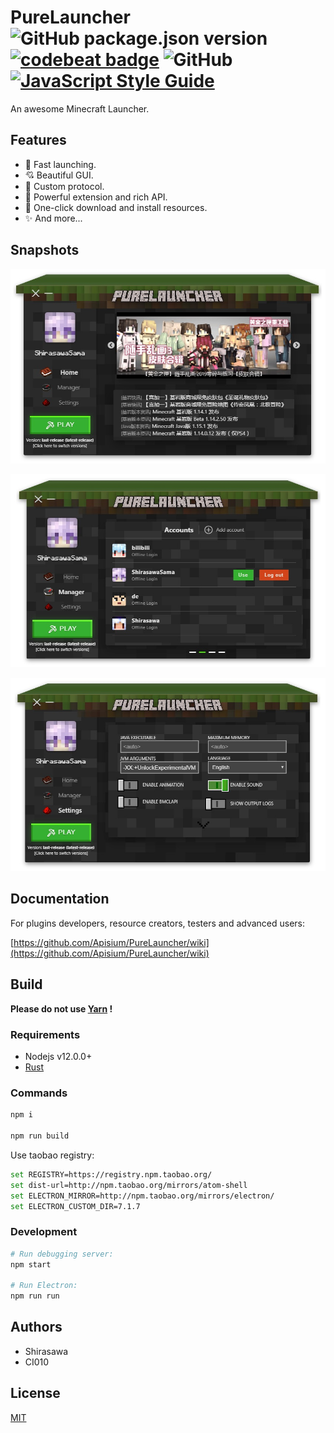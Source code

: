 # PureLauncher ![GitHub package.json version](https://img.shields.io/github/package-json/v/Apisium/PureLauncher) [![codebeat badge](https://codebeat.co/badges/2afd1913-119b-4b47-acb8-dbac54259a4e)](https://codebeat.co/projects/github-com-apisium-purelauncher-master) ![GitHub](https://img.shields.io/github/license/Apisium/PureLauncher) [![JavaScript Style Guide](https://img.shields.io/badge/code_style-standard-brightgreen.svg)](https://standardjs.com)

An awesome Minecraft Launcher.

## Features

- 🚀 Fast launching.
- 💘 Beautiful GUI.
- 🎉 Custom protocol.
- 🤔 Powerful extension and rich API.
- 🎁 One-click download and install resources.
- ✨ And more...

## Snapshots

![Home](./snapshots/home.jpg)

![Accounts](./snapshots/accounts.jpg)

![Settings](./snapshots/settings.jpg)

## Documentation

For plugins developers, resource creators, testers and advanced users:

[https://github.com/Apisium/PureLauncher/wiki](https://github.com/Apisium/PureLauncher/wiki)

## Build

**Please do not use [Yarn](https://yarnpkg.com) !**

### Requirements

- Nodejs v12.0.0+
- [Rust](https://rustup.rs/)

### Commands

```bash
npm i

npm run build
```

Use taobao registry:

```bash
set REGISTRY=https://registry.npm.taobao.org/
set dist-url=http://npm.taobao.org/mirrors/atom-shell
set ELECTRON_MIRROR=http://npm.taobao.org/mirrors/electron/
set ELECTRON_CUSTOM_DIR=7.1.7
```

### Development

```bash
# Run debugging server:
npm start

# Run Electron:
npm run run
```

## Authors

- Shirasawa
- CI010

## License

[MIT](./LICENSE)
